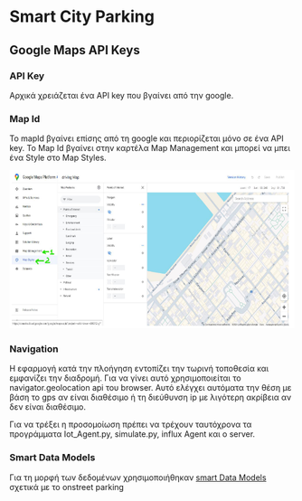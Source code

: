 # Smart City Parking

## Google Maps API Keys

### API Key

Αρχικά χρειάζεται ένα API key που βγαίνει από την google.

### Map Id

Το mapId βγαίνει επίσης από τη google και περιορίζεται μόνο σε ένα API key. Το Map Id βγαίνει στην καρτέλα Map Management και μπορεί να μπει 
ένα Style στο Map Styles.

![Map Id](./Presentations/images/map-id.png)

### Navigation

Η εφαρμογή κατά την πλοήγηση εντοπίζει την τωρινή τοποθεσία και εμφανίζει την διαδρομή. Για να γίνει αυτό χρησιμοποιείται το navigator.geolocation api του browser. Αυτό ελέγχει αυτόματα την θέση με βάση το gps αν είναι διαθέσιμο ή τη διεύθυνση ip με λιγότερη ακρίβεια αν δεν είναι διαθέσιμο.

Για να τρέξει η προσομοίωση πρέπει να τρέχουν ταυτόχρονα τα  προγράμματα Iot_Agent.py, simulate.py, influx Agent και ο server.

### Smart Data Models

Για τη μορφή των δεδομένων χρησιμοποιήθηκαν [smart Data Models](https://github.com/smart-data-models/dataModel.Parking/blob/master/OnStreetParking/doc/spec.md)
σχετικά με το onstreet parking

